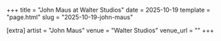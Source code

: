 +++
title = "John Maus at Walter Studios"
date = 2025-10-19
template = "page.html"
slug = "2025-10-19-john-maus"

[extra]
artist = "John Maus"
venue = "Walter Studios"
venue_url = ""
+++
